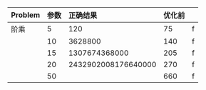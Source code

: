 | Problem | 参数 | 正确结果            | 优化前 |      |
| :------ | :--- | :------------------ | :----- | :--- |
| 阶乘    | 5    | 120                 | 75     | f    |
|         | 10   | 3628800             | 140    | f    |
|         | 15   | 1307674368000       | 205    | f    |
|         | 20   | 2432902008176640000 | 270    | f    |
|         | 50   |  | 660    | f    |
